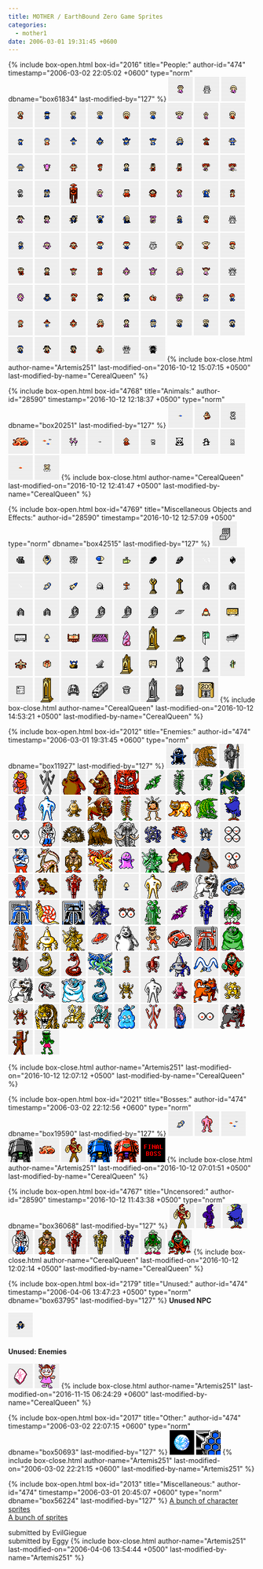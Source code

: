 ```yaml
---
title: MOTHER / EarthBound Zero Game Sprites
categories:
  - mother1
date: 2006-03-01 19:31:45 +0600
---
```

{% include box-open.html box-id="2016" title="People:" author-id="474" timestamp="2006-03-02 22:05:02 +0600" type="norm" dbname="box61834" last-modified-by="127" %}
<a href="ana.png" title="Ana"><img src="anaT.png" width="50" height="50" /></a>
<a href="ana(dead).png" title="Ana (Dead)"><img src="ana(dead)T.png" width="50" height="50" /></a>
<a href="anamom.png" title="Ana's Mom"><img src="anamomT.png" width="50" height="50" /></a>
<a href="baldman.png" title="Bald Man"><img src="baldmanT.png" width="50" height="50" /></a>
<a href="bbgang.png" title="BB Gang"><img src="bbgangT.png" width="50" height="50" /></a>
<a href="blonddude.png" title="Blond Dude"><img src="blonddudeT.png" width="50" height="50" /></a>
<a href="blondguy.png" title="Blond Guy"><img src="blondguyT.png" width="50" height="50" /></a>
<a href="blondlady.png" title="Blond Lady"><img src="blondladyT.png" width="50" height="50" /></a>
<a href="blondman.png" title="Blond Man"><img src="blondmanT.png" width="50" height="50" /></a>
<a href="blondpigtailgirl.png" title="Blond Pigtail Girl"><img src="blondpigtailgirlT.png" width="50" height="50" /></a>
<a href="blondponytailgirl.png" title="Blond Ponytail Girl"><img src="blondponytailgirlT.png" width="50" height="50" /></a>
<a href="blondwoman.png" title="Blond Woman"><img src="blondwomanT.png" width="50" height="50" /></a>
<a href="bluecapboy.png" title="Blue Cap Boy"><img src="bluecapboyT.png" width="50" height="50" /></a>
<a href="bluehairedchild.png" title="Blue Haired Child"><img src="bluehairedchildT.png" width="50" height="50" /></a>
<a href="bluehatmagicantboy.png" title="Blue Magicant Boy"><img src="bluehatmagicantboyT.png" width="50" height="50" /></a>
<a href="bluemagicantgirl.png" title="Blue Magicant Girl"><img src="bluemagicantgirlT.png" width="50" height="50" /></a>
<a href="bluemagicantman.png" title="Blue Magicant Man"><img src="bluemagicantmanT.png" width="50" height="50" /></a>
<a href="bluepigtailgirl.png" title="Blue Pigtail Girl"><img src="bluepigtailgirlT.png" width="50" height="50" /></a>
<a href="blueretainer.png" title="Blue Retainer"><img src="blueretainerT.png" width="50" height="50" /></a>
<a href="castleguard.png" title="Castle Guard"><img src="castleguardT.png" width="50" height="50" /></a>
<a href="cheeringbluecapboy.png" title="Cheering Blue Cap Boy"><img src="cheeringbluecapboyT.png" width="50" height="50" /></a>
<a href="cheeringbluechild.png" title="Cheering Blue Child"><img src="cheeringbluechildT.png" width="50" height="50" /></a>
<a href="cheeringpinkgirl.png" title="Cheering Pink Girl"><img src="cheeringpinkgirlT.png" width="50" height="50" /></a>
<a href="cheeringredcapboy.png" title="Cheering Red Cap Boy"><img src="cheeringredcapboyT.png" width="50" height="50" /></a>
<a href="cheeringredgirl.png" title="Cheering Red Girl"><img src="cheeringredgirlT.png" width="50" height="50" /></a>
<a href="coinvendor.png" title="Coin Vendor"><img src="coinvendorT.png" width="50" height="50" /></a>
<a href="coolguyeb0.png" title="Cool Guy (EB0 Ver.)"><img src="coolguyeb0T.png" width="50" height="50" /></a>
<a href="coolguym1.png" title="Cool Guy (Mother Ver.)"><img src="coolguym1T.png" width="50" height="50" /></a>
<a href="dirtymaneb0.png" title="Dirty Man (EB0 Ver.)"><img src="dirtymaneb0T.png" width="50" height="50" /></a>
<a href="dirtymanm1.png" title="Dirty Man (Mother Ver.)"><img src="dirtymanm1T.png" width="50" height="50" /></a>
<a href="disguisedstarman.png" title="Disguised Starman"><img src="disguisedstarmanT.png" width="50" height="50" /></a>
<a href="doctor.png" title="Doctor"><img src="doctorT.png" width="50" height="50" /></a>
<a href="eve.png" title="EVE"><img src="eveT.png" width="50" height="50" /></a>
<a href="fastfoodgirl.png" title="Fast Food Girl"><img src="fastfoodgirlT.png" width="50" height="50" /></a>
<a href="fatguy.png" title="Fat Guy"><img src="fatguyT.png" width="50" height="50" /></a>
<a href="fatwoman.png" title="Fat Woman"><img src="fatwomanT.png" width="50" height="50" /></a>
<a href="flyingman.png" title="Flying Man"><img src="flyingmanT.png" width="50" height="50" /></a>
<a href="forgottenman.png" title="Forgotten Man"><img src="forgottenmanT.png" width="50" height="50" /></a>
<a href="glasseslady.png" title="Glasses Lady"><img src="glassesladyT.png" width="50" height="50" /></a>
<a href="glasseswomaneb0.png" title="Glasses Woman (EB0 Ver.)"><img src="glasseswomaneb0T.png" width="50" height="50" /></a>
<a href="glasseswomanm1.png" title="Glasses Woman (Mother Ver.)"><img src="glasseswomanm1T.png" width="50" height="50" /></a>
<a href="guitarman.png" title="Guitar Man"><img src="guitarmanT.png" width="50" height="50" /></a>
<a href="healer.png" title="Healer"><img src="healerT.png" width="50" height="50" /></a>
<a href="helpfuloldman.png" title="Helpful Old Man"><img src="helpfuloldmanT.png" width="50" height="50" /></a>
<a href="hippie.png" title="Hippie"><img src="hippie_T.png" width="50" height="50" /></a>
<a href="janitor.png" title="Janitor"><img src="janitorT.png" width="50" height="50" /></a>
<a href="lloyd.png" title="Lloyd"><img src="lloydT.png" width="50" height="50" /></a>
<a href="lloyd(dead).png" title="Lloyd (Dead)"><img src="lloyd(dead)T.png" width="50" height="50" /></a>
<a href="mayor.png" title="Mayor"><img src="mayorT.png" width="50" height="50" /></a>
<a href="mimmie.png" title="Mimmie"><img src="mimmieT.png" width="50" height="50" /></a>
<a href="minnie.png" title="Minnie"><img src="minnieT.png" width="50" height="50" /></a>
<a href="ninteneb0.png" title="Ninten (EB0 Ver.)"><img src="ninteneb0T.png" width="50" height="50" /></a>
<a href="nintenm1.png" title="Ninten (Mother Ver.)"><img src="nintenm1T.png" width="50" height="50" /></a>
<a href="ninten(dead).png" title="Ninten (Dead)"><img src="ninten(dead)T.png" width="50" height="50" /></a>
<a href="nintensmomeb0.png" title="Ninten's Mom (EB0 Ver.)"><img src="nintensmomeb0T.png" width="50" height="50" /></a>
<a href="nintensmomm1.png" title="Ninten's Mom (Mother Ver.)"><img src="nintensmomm1T.png" width="50" height="50" /></a>
<a href="nurse.png" title="Nurse"><img src="nurseT.png" width="50" height="50" /></a>
<a href="oldlady.png" title="Old Lady"><img src="oldladyT.png" width="50" height="50" /></a>
<a href="pendantvendor.png" title="Pendant Vendor"><img src="pendantvendorT.png" width="50" height="50" /></a>
<a href="pigtailgirl.png" title="Pigtail Girl"><img src="pigtailgirlT.png" width="50" height="50" /></a>
<a href="pilot.png" title="Pilot"><img src="pilotT.png" width="50" height="50" /></a>
<a href="pinkmagicantgirl.png" title="Pink Magicant Girl"><img src="pinkmagicantgirlT.png" width="50" height="50" /></a>
<a href="pinkmagicantman.png" title="Pink Magicant Man"><img src="pinkmagicantmanT.png" width="50" height="50" /></a>
<a href="pinkretainer.png" title="Pink Retainer"><img src="pinkretainerT.png" width="50" height="50" /></a>
<a href="pippi.png" title="Pippi"><img src="pippiT.png" width="50" height="50" /></a>
<a href="pippi(dead).png" title="Pippi (Dead)"><img src="pippi(dead)T.png" width="50" height="50" /></a>
<a href="pippimom.png" title="Pippi's Mom"><img src="pippimomT.png" width="50" height="50" /></a>
<a href="policeofficer.png" title="Police Officer"><img src="policeofficerT.png" width="50" height="50" /></a>
<a href="ponytailgirl.png" title="Ponytail Girl"><img src="ponytailgirlT.png" width="50" height="50" /></a>
<a href="priesteb0.png" title="Priest (EB0 Ver.)"><img src="priesteb0T.png" width="50" height="50" /></a>
<a href="priestm1.png" title="Priest (Mother Ver.)"><img src="priestm1T.png" width="50" height="50" /></a>
<a href="psychicbaby.png" title="Psychic Baby"><img src="psychicbabyT.png" width="50" height="50" /></a>
<a href="queenmary.png" title="Queen Mary"><img src="queenmaryT.png" width="50" height="50" /></a>
<a href="redcapboy.png" title="Red Cap Boy"><img src="redcapboyT.png" width="50" height="50" /></a>
<a href="redcapguy.png" title="Red Cap Guy"><img src="redcapguyT.png" width="50" height="50" /></a>
<a href="redhairedchild.png" title="Red Haired Child"><img src="redhairedchildT.png" width="50" height="50" /></a>
<a href="redhatmagicantboy.png" title="Red Hat Magicant Boy"><img src="redhatmagicantboyT.png" width="50" height="50" /></a>
<a href="redmagicantgirl.png" title="Red Magicant Girl"><img src="redmagicantgirlT.png" width="50" height="50" /></a>
<a href="redretainer.png" title="Red Retainer"><img src="redretainerT.png" width="50" height="50" /></a>
<a href="Ring Vendor" title="Ana's Mom"><img src="ringvendorT.png" width="50" height="50" /></a>
<a href="scientist.png" title="Scientist"><img src="scientistT.png" width="50" height="50" /></a>
<a href="suitguyeb0.png" title="Suit Guy (EB0 Ver.)"><img src="suitguyeb0T.png" width="50" height="50" /></a>
<a href="suitguym1.png" title="Suit Guy (Mother Ver.)"><img src="suitguym1T.png" width="50" height="50" /></a>
<a href="suitmaneb0.png" title="Suit Man (EB0 Ver.)"><img src="suitmaneb0T.png" width="50" height="50" /></a>
<a href="suitmanm1.png" title="Suit Man (Mother Ver.)"><img src="suitmanm1T.png" width="50" height="50" /></a>
<a href="suitwomaneb0.png" title="Suit Woman (EB0 Ver.)"><img src="suitwomaneb0T.png" width="50" height="50" /></a>
<a href="suitwomanm1.png" title="Suit Woman (Mother Ver.)"><img src="suitwomanm1T.png" width="50" height="50" /></a>
<a href="teddy.png" title="Teddy"><img src="teddyT.png" width="50" height="50" /></a>
<a href="teddy(dead).png" title="Teddy (Dead)"><img src="teddy(dead)T.png" width="50" height="50" /></a>
<a href="teleportcrash.png" title="Teleport Crash"><img src="teleportcrashT.png" width="50" height="50" /></a>
{% include box-close.html author-name="Artemis251" last-modified-on="2016-10-12 15:07:15 +0500" last-modified-by-name="CerealQueen" %}

{% include box-open.html box-id="4768" title="Animals:" author-id="28590" timestamp="2016-10-12 12:18:37 +0500" type="norm" dbname="box20251" last-modified-by="127" %}
<a href="bluefish.png" title="Blue Fish"><img src="bluefishT.png" width="50" height="50" /></a>
<a href="canary.png" title="Canary"><img src="canaryT.png" width="50" height="50" /></a>
<a href="dog.png" title="Dog"><img src="dogT.png" width="50" height="50" /></a>
<a href="dragon.png" title="Dragon"><img src="dragonT_animal.png" width="50" height="50" /></a>
<a href="fish.png" title="Fish"><img src="fishT_animal.png" width="50" height="50" /></a>
<a href="flamingoes.png" title="Flamingos"><img src="flamingoesT.png" width="50" height="50" /></a>
<a href="greyfish.png" title="Grey Fish"><img src="greyfishT.png" width="50" height="50" /></a>
<a href="monkey.png" title="Monkey"><img src="monkeyT.png" width="50" height="50" /></a>
<a href="mouse.png" title="Mouse"><img src="mouseT.png" width="50" height="50" /></a>
<a href="panda.png" title="Panda"><img src="pandaT.png" width="50" height="50" /></a>
<a href="penguin.png" title="Penguin"><img src="penguinT.png" width="50" height="50" /></a>
<a href="rabbit.png" title="Rabbit"><img src="rabbitT.png" width="50" height="50" /></a>
<a href="redfish.png" title="Red Fish"><img src="redfishT.png" width="50" height="50" /></a>
<a href="swimmingcat.png" title="Swimming Cat"><img src="swimmingcatT.png" width="50" height="50" /></a>
{% include box-close.html author-name="CerealQueen" last-modified-on="2016-10-12 12:41:47 +0500" last-modified-by-name="CerealQueen" %}

{% include box-open.html box-id="4769" title="Miscellaneous Objects and Effects:" author-id="28590" timestamp="2016-10-12 12:57:09 +0500" type="norm" dbname="box42515" last-modified-by="127" %}
<a href="atm.png" title="ATM"><img src="atmT.png" width="50" height="50" /></a>
<a href="blackphone.png" title="Black Phone"><img src="blackphoneT.png" width="50" height="50" /></a>
<a href="boat.png" title="Boat"><img src="boatT.png" width="50" height="50" /></a>
<a href="bones.png" title="Bones"><img src="bonesT.png" width="50" height="50" /></a>
<a href="capsule.png" title="Capsule"><img src="capsuleT.png" width="50" height="50" /></a>
<a href="cashregister.png" title="Cash Register"><img src="cashregisterT.png" width="50" height="50" /></a>
<a href="coffineb0.png" title="Coffin (EB0 Ver.)"><img src="coffineb0T.png" width="50" height="50" /></a>
<a href="coffinm1.png" title="Coffin (Mother Ver.)"><img src="coffinm1T.png" width="50" height="50" /></a>
<a href="crackingglass.png" title="Cracking Glass"><img src="crackingglassT.png" width="50" height="50" /></a>
<a href="crystal.png" title="Crystal"><img src="crystalT.png" width="50" height="50" /></a>
<a href="crystalspark.png" title="Crystal Spark"><img src="crystalsparkT.png" width="50" height="50" /></a>
<a href="doll.png" title="Doll"><img src="dollT.png" width="50" height="50" /></a>
<a href="duncansfactoryrocket.png" title="Duncan's Factory Rocket"><img src="duncansfactoryrocketT.png" width="50" height="50" /></a>
<a href="flyingmangraveeb0.png" title="Flying Man Grave (EB0 Ver.)"><img src="flyingmangraveeb0T.png" width="50" height="50" /></a>
<a href="flyingmangravem1.png" title="Flying Man Grave (Mother Ver.)"><img src="flyingmangravem1T.png" width="50" height="50" /></a>
<a href="goldstatueeb0.png" title="Gold Statue (EB0 Ver.)"><img src="goldstatueeb0T.png" width="50" height="50" /></a>
<a href="goldstatuem1.png" title="Gold Statue (Mother Ver.)"><img src="goldstatuem1T.png" width="50" height="50" /></a>
<a href="grave1eb0.png" title="Grave 1 (EB0 Ver.)"><img src="grave1eb0T.png" width="50" height="50" /></a>
<a href="grave1m1.png" title="Grave 1 (Mother Ver.)"><img src="grave1m1T.png" width="50" height="50" /></a>
<a href="grave2eb0.png" title="Grave 2 (EB0 Ver.)"><img src="grave2eb0T.png" width="50" height="50" /></a>
<a href="grave2m1.png" title="Grave 2 (Mother Ver.)"><img src="grave2m1T.png" width="50" height="50" /></a>
<a href="grave3eb0.png" title="Grave 3 (EB0 Ver.)"><img src="grave3eb0T.png" width="50" height="50" /></a>
<a href="grave3m1.png" title="Grave 3 (Mother Ver.)"><img src="grave3m1T.png" width="50" height="50" /></a>
<a href="grave4eb0.png" title="Grave 4 (EB0 Ver.)"><img src="grave4eb0T.png" width="50" height="50" /></a>
<a href="grave4m1.png" title="Grave 4 (Mother Ver.)"><img src="grave4m1T.png" width="50" height="50" /></a>
<a href="grave5.png" title="Grave 5"><img src="grave5T.png" width="50" height="50" /></a>
<a href="islandrocket.png" title="Island Rocket"><img src="islandrocketT.png" width="50" height="50" /></a>
<a href="jacksignbrown.png" title="Jack Sign Brown"><img src="jacksignbrownT.png" width="50" height="50" /></a>
<a href="jacksigngrey.png" title="Jack Sign Grey"><img src="jacksigngreyT.png" width="50" height="50" /></a>
<a href="lamp.png" title="Lamp"><img src="lampT.png" width="50" height="50" /></a>
<a href="lift.png" title="Lift"><img src="liftT.png" width="50" height="50" /></a>
<a href="livehousesign.png" title="Live House Sign"><img src="livehousesignT.png" width="50" height="50" /></a>
<a href="magicanttail.png" title="Magicant Tail"><img src="magicanttailT.png" width="50" height="50" /></a>
<a href="monument.png" title="Monument"><img src="monumentT.png" width="50" height="50" /></a>
<a href="openmonument.png" title="Open Monument"><img src="openmonumentT.png" width="50" height="50" /></a>
<a href="payphone.png" title="Payphone"><img src="payphoneT.png" width="50" height="50" /></a>
<a href="piano.png" title="Piano"><img src="pianoT.png" width="50" height="50" /></a>
<a href="plane.png" title="Plane"><img src="planeT.png" width="50" height="50" /></a>
<a href="present.png" title="Present"><img src="presentT.png" width="50" height="50" /></a>
<a href="rocketinrock.png" title="Rocket in Rock"><img src="rocketinrockT.png" width="50" height="50" /></a>
<a href="rocketlauncher.png" title="Rocket Launcher"><img src="rocketlauncherT.png" width="50" height="50" /></a>
<a href="shortmonument.png" title="Short Monument"><img src="shortmonumentT.png" width="50" height="50" /></a>
<a href="sign.png" title="Sign"><img src="signT.png" width="50" height="50" /></a>
<a href="silverstatueeb0.png" title="Silver Statue (EB0 Ver.)"><img src="silverstatueeb0T.png" width="50" height="50" /></a>
<a href="silverstatuem1.png" title="Silver Statue (Mother Ver.)"><img src="silverstatuem1T.png" width="50" height="50" /></a>
<a href="singingcactus.png" title="Singing Cactus"><img src="singingcactusT.png" width="50" height="50" /></a>
<a href="singingmonkeysign.png" title="Singing Monkey Sign"><img src="singingmonkeysignT.png" width="50" height="50" /></a>
<a href="tallmonument.png" title="Tall Monument"><img src="tallmonumentT.png" width="50" height="50" /></a>
<a href="tank.png" title="Tank"><img src="tankT.png" width="50" height="50" /></a>
<a href="train.png" title="Train"><img src="trainT.png" width="50" height="50" /></a>
<a href="trashcan.png" title="Trash Can"><img src="trashcanT.png" width="50" height="50" /></a>
<a href="whitemonument.png" title="White Monument"><img src="whitemonumentT.png" width="50" height="50" /></a>
<a href="xxstone.png" title="XX Stone"><img src="xxstoneT.png" width="50" height="50" /></a>
<a href="zoogate.png" title="Zoo Gate"><img src="zoogateT.png" width="50" height="50" /></a>
{% include box-close.html author-name="CerealQueen" last-modified-on="2016-10-12 14:53:21 +0500" last-modified-by-name="CerealQueen" %}

{% include box-open.html box-id="2012" title="Enemies:" author-id="474" timestamp="2006-03-01 19:31:45 +0600" type="norm" dbname="box11927" last-modified-by="127" %}
<a href="alarmghost.gif" title="Alarm Ghost"><img src="alarmghostT.png" width="50" height="50" /></a>
<a href="alligator.gif" title="Alligator"><img src="alligatorT.png" width="50" height="50" /></a>
<a href="armor.gif" title="Armor"><img src="armorT.png" width="50" height="50" /></a>
<a href="baglady.gif" title="Bag Lady"><img src="bagladyT.png" width="50" height="50" /></a>
<a href="barbot.gif" title="Barbot"><img src="barbotT.png" width="50" height="50" /></a>
<a href="bear.gif" title="Bear"><img src="bearT.png" width="50" height="50" /></a>
<a href="bigfoot.gif" title="Bigfoot"><img src="bigfootT.png" width="50" height="50" /></a>
<a href="bigwoodoh.gif" title="Big Woodoh"><img src="bigwoodohT.png" width="50" height="50" /></a>
<a href="bionicbat.gif" title="Bionic Bat"><img src="bionicbatT.png" width="50" height="50" /></a>
<a href="bioniccenti.gif" title="Bionic Centipede"><img src="bioniccentiT.png" width="50" height="50" /></a>
<a href="bionicscorp.gif" title="Bionic Scorpion"><img src="bionicscorpT.png" width="50" height="50" /></a>
<a href="bison.gif" title="Bison"><img src="bisonT.png" width="50" height="50" /></a>
<a href="bbgang.gif" title="Blabla Gang Member"><img src="blablagangmemberT.png" width="50" height="50" /></a>
<a href="bluestarman.gif" title="Blue Starman"><img src="bluestarmanT.png" width="50" height="50" /></a>
<a href="bomber.gif" title="Bomber"><img src="bomberT.png" width="50" height="50" /></a>
<a href="buffalo.gif" title="Buffalo"><img src="buffaloT.png" width="50" height="50" /></a>
<a href="centipede.gif" title="Centipede"><img src="centipedeT.png" width="50" height="50" /></a>
<a href="cerebrum.gif" title="Cerebrum"><img src="cerebrumT.png" width="50" height="50" /></a>
<a href="cougar.gif" title="Cougar"><img src="cougarT.png" width="50" height="50" /></a>
<a href="crocodile.gif" title="Crocodile"><img src="crocodileT.png" width="50" height="50" /></a>
<a href="crow.gif" title="Crow"><img src="crowT.png" width="50" height="50" /></a>
<a href="dadseyes.gif" title="Dad's Eyes"><img src="dadseyesT.png" width="50" height="50" /></a>
<a href="drdistorto.gif" title="Dr. Distorto"><img src="drdistortoT.png" width="50" height="50" /></a>
<a href="dustball.gif" title="Dust Ball"><img src="dustballT.png" width="50" height="50" /></a>
<a href="eagle.gif" title="Eagle"><img src="eagleT.png" width="50" height="50" /></a>
<a href="elephant.gif" title="Elephant"><img src="elephantT.png" width="50" height="50" /></a>
<a href="energyrobot.gif" title="Energy Robot"><img src="energyrobotT.png" width="50" height="50" /></a>
<a href="fireball.gif" title="Fireball"><img src="fireballT.png" width="50" height="50" /></a>
<a href="fly.gif" title="Fly"><img src="flyT.png" width="50" height="50" /></a>
<a href="foureyes.gif" title="Foureyes"><img src="foureyesT.png" width="50" height="50" /></a>
<a href="fugitive.gif" title="Fugitive"><img src="fugitiveT.png" width="50" height="50" /></a>
<a href="gabilan.gif" title="Gabilan"><img src="gabilanT.png" width="50" height="50" /></a>
<a href="gangzombie.gif" title="Gang Zombie"><img src="gangzombieT.png" width="50" height="50" /></a>
<a href="gargoyle.gif" title="Gargoyle"><img src="gargoyleT.png" width="50" height="50" /></a>
<a href="ghost.gif" title="Ghost"><img src="ghostT.png" width="50" height="50" /></a>
<a href="gigaborg.gif" title="Giga Borg"><img src="gigaborgT.png" width="50" height="50" /></a>
<a href="gorilla.gif" title="Gorilla"><img src="gorillaT.png" width="50" height="50" /></a>
<a href="grizzlybear.gif" title="Grizzly Bear"><img src="grizzlybearT.png" width="50" height="50" /></a>
<a href="groucho.gif" title="Groucho"><img src="grouchoT.png" width="50" height="50" /></a>
<a href="hippie.gif" title="Hippie"><img src="HippieT.png" width="50" height="50" /></a>
<a href="hyena.gif" title="Hyena"><img src="hyenaT.png" width="50" height="50" /></a>
<a href="juana.gif" title="Juana"><img src="juanaT.png" width="50" height="50" /></a>
<a href="kelly.gif" title="Kelly"><img src="kellyT.png" width="50" height="50" /></a>
<a href="lamp.gif" title="Lamp"><img src="lampT.png" width="50" height="50" /></a>
<a href="laststarman.gif" title="Last Starman"><img src="laststarmanT.png" width="50" height="50" /></a>
<a href="lilsaucer.gif" title="Lil' Saucer"><img src="lilsaucerT.png" width="50" height="50" /></a>
<a href="lonewolf.gif" title="Lone Wolf"><img src="lonewolfT.png" width="50" height="50" /></a>
<a href="madcar.gif" title="Mad Car"><img src="madcarT.png" width="50" height="50" /></a>
<a href="madtruck.gif" title="Mad Truck"><img src="madtruckT.png" width="50" height="50" /></a>
<a href="magicsnail.gif" title="Magic Snail"><img src="magicsnailT.png" width="50" height="50" /></a>
<a href="maniactruck.gif" title="Maniac Truck"><img src="maniactruckT.png" width="50" height="50" /></a>
<a href="megaborg.gif" title="Mega Borg"><img src="megaborgT.png" width="50" height="50" /></a>
<a href="momseyes.gif" title="Mom's Eyes"><img src="momseyesT.png" width="50" height="50" /></a>
<a href="mook.gif" title="Mook"><img src="mookT.png" width="50" height="50" /></a>
<a href="mrbat.gif" title="Mr. Bat"><img src="mrbatT.png" width="50" height="50" /></a>
<a href="nancy.gif" title="Nancy"><img src="nancyT.png" width="50" height="50" /></a>
<a href="nastyzombie.gif" title="Nasty Zombie"><img src="nastyzombieT.png" width="50" height="50" /></a>
<a href="ohmook.gif" title="Oh-Mook"><img src="ohmookT.png" width="50" height="50" /></a>
<a href="oldrobot.gif" title="Old Robot"><img src="oldrobotT.png" width="50" height="50" /></a>
<a href="omegaborg.gif" title="Omega Borg"><img src="omegaborgT.png" width="50" height="50" /></a>
<a href="omegasaucer.gif" title="Omega Saucer"><img src="omegasaucerT.png" width="50" height="50" /></a>
<a href="polarbear.gif" title="Polar Bear"><img src="polarbearT.png" width="50" height="50" /></a>
<a href="pseudozombi.gif" title="Pseudo Zombie"><img src="pseudozombieT.png" width="50" height="50" /></a>
<a href="psychocar.gif" title="Psycho Car"><img src="psychocarT.png" width="50" height="50" /></a>
<a href="psychotruck.gif" title="Psycho Truck"><img src="psychotruckT.png" width="50" height="50" /></a>
<a href="raebyddet.gif" title="Raeb Yddet"><img src="raebyddetT.png" width="50" height="50" /></a>
<a href="rat.gif" title="Rat"><img src="ratT.png" width="50" height="50" /></a>
<a href="rattlesnake.gif" title="Rattlesnake"><img src="rattlesnakeT.png" width="50" height="50" /></a>
<a href="redsnake.gif" title="Red Snake"><img src="redsnakeT.png" width="50" height="50" /></a>
<a href="rockoyle.gif" title="Rockoyle"><img src="rockoyleT.png" width="50" height="50" /></a>
<a href="rope.gif" title="Rope"><img src="ropeT.png" width="50" height="50" /></a>
<a href="scorpion.gif" title="Scorpion"><img src="scorpionT.png" width="50" height="50" /></a>
<a href="scrapper.gif" title="Scrapper"><img src="scrapperT.png" width="50" height="50" /></a>
<a href="seagull.gif" title="Seagull"><img src="seagullT.png" width="50" height="50" /></a>
<a href="shroudley.gif" title="Shroudley"><img src="shroudleyT.png" width="50" height="50" /></a>
<a href="silverwolf.gif" title="Silver Wolf"><img src="silverwolfT.png" width="50" height="50" /></a>
<a href="skunk.gif" title="Skunk"><img src="skunkT.png" width="50" height="50" /></a>
<a href="skyyddet.gif" title="Sky Yddet"><img src="skyyddetT.png" width="50" height="50" /></a>
<a href="snake.gif" title="Snake"><img src="snakeT.png" width="50" height="50" /></a>
<a href="spider.gif" title="Spider"><img src="spiderT.png" width="50" height="50" /></a>
<a href="starman.gif" title="Starman"><img src="starmanT.png" width="50" height="50" /></a>
<a href="starminer.gif" title="Star Miner"><img src="starminerT.png" width="50" height="50" /></a>
<a href="straydog.gif" title="Stray Dog"><img src="straydogT.png" width="50" height="50" /></a>
<a href="superenergy.gif" title="Super Energy"><img src="superenergyT.png" width="50" height="50" /></a>
<a href="tarantula.gif" title="Tarantula"><img src="tarantulaT.png" width="50" height="50" /></a>
<a href="tiger.gif" title="Tiger"><img src="tigerT.png" width="50" height="50" /></a>
<a href="titanees.gif" title="Titanees"><img src="titaneesT.png" width="50" height="50" /></a>
<a href="titanian.gif" title="Titanian"><img src="titanianT.png" width="50" height="50" /></a>
<a href="ullrich.gif" title="Ullrich"><img src="ullrichT.png" width="50" height="50" /></a>
<a href="ultrabarbot.gif" title="Ultra Barbot"><img src="ultrabarbotT.png" width="50" height="50" /></a>
<a href="wally.gif" title="Wally"><img src="wallyT.png" width="50" height="50" /></a>
<a href="watcher.gif" title="Watcher"><img src="watcherT.png" width="50" height="50" /></a>
<a href="wolf.gif" title="Wolf"><img src="wolfT.png" width="50" height="50" /></a>
<a href="woodoh.gif" title="Woodoh"><img src="woodohT.png" width="50" height="50" /></a>
<a href="zombie.gif" title="Zombie"><img src="zombieT.png" width="50" height="50" /></a>

{% include box-close.html author-name="Artemis251" last-modified-on="2016-10-12 12:07:12 +0500" last-modified-by-name="CerealQueen" %}

{% include box-open.html box-id="2021" title="Bosses:" author-id="474" timestamp="2006-03-02 22:12:56 +0600" type="norm" dbname="box19590" last-modified-by="127" %}
<a href="doll.gif" title="Doll"><img src="dollT.png" width="50" height="50" /></a>
<a href="starmanjr.gif" title="Starman Jr."><img src="starmanjrT.png" width="50" height="50" /></a>
<a href="fish.gif" title="Fish"><img src="fishT.png" width="50" height="50" /></a>
<a href="r7307.gif" title="R7307"><img src="r7037T.png" width="50" height="50" /></a>
<a href="dragon.gif" title="Dragon"><img src="dragonT.png" width="50" height="50" /></a>
<a href="bbboss.gif" title="Blabla Gang Boss"><img src="bbbossT.png" width="50" height="50" /></a>
<a href="r7308.gif" title="R7308"><img src="r7038T.png" width="50" height="50" /></a>
<a href="r7308xx.gif" title="R7308xx"><img src="r7038xxT.png" width="50" height="50" /></a>
<a href="giegue.gif" title="Giegue"><img src="Gieguet.png" width="50" height="50" /></a>
{% include box-close.html author-name="Artemis251" last-modified-on="2016-10-12 07:01:51 +0500" last-modified-by-name="CerealQueen" %}

{% include box-open.html box-id="4767" title="Uncensored:" author-id="28590" timestamp="2016-10-12 11:43:38 +0500" type="norm" dbname="box36068" last-modified-by="127" %}
<a href="bbboss_uncensored.png" title="BB Boss (Uncensored)"><img src="bbbossT_uncensored.png" width="50" height="50" /></a>
<a href="bbgangmember_uncensored.png" title="BB Gang Member (Uncensored)"><img src="bbgangmemberT_uncensored.png" width="50" height="50" /></a>
<a href="crow_uncensored.png" title="Crow (Uncensored)"><img src="crowT_uncensored.png" width="50" height="50" /></a>
<a href="drdistorto_uncensored.png" title="Dr. Distorto (Uncensored)"><img src="drdistortoT_uncensored.png" width="50" height="50" /></a>
<a href="gangzombie_uncensored.png" title="Gang Zombie (Uncensored)"><img src="gangzombieT_uncensored.png" width="50" height="50" /></a>
<a href="juana_uncensored.png" title="Juana (Uncensored)"><img src="juanaT_uncensored.png" width="50" height="50" /></a>
<a href="kelly_uncensored.png" title="Kelly (Uncensored)"><img src="kellyT_uncensored.png" width="50" height="50" /></a>
<a href="nancy_uncensored.png" title="Nancy (Uncensored)"><img src="nancyT_uncensored.png" width="50" height="50" /></a>
<a href="nastyzombie_uncensored.png" title="Nasty Zombie (Uncensored)"><img src="nastyzombieT_uncensored.png" width="50" height="50" /></a>
<a href="shroudley_uncensored.png" title="Shroudly (Uncensored)"><img src="shroudlyT_uncensored.png" width="50" height="50" /></a>
{% include box-close.html author-name="CerealQueen" last-modified-on="2016-10-12 12:02:14 +0500" last-modified-by-name="CerealQueen" %}

{% include box-open.html box-id="2179" title="Unused:" author-id="474" timestamp="2006-04-06 13:47:23 +0500" type="norm" dbname="box63795" last-modified-by="127" %}
<b>Unused NPC</b><br/><br/>
<a href="unusedguitarman.png" title="Unused Guitar Man"><img src="unusedguitarmanT.png" width="50" height="50" /></a>
<br/><br/>
<b>Unused: Enemies</b><br/><br/>
<a href="pillow251.png" title="Pillow?"><img src="Unused_PillowT.png" width="50" height="50" /></a>
<a href="pippi251.png" title="Pippi?"><img src="Unused_pippiT.png" width="50" height="50" /></a>
{% include box-close.html author-name="Artemis251" last-modified-on="2016-11-15 06:24:29 +0600" last-modified-by-name="CerealQueen" %}

{% include box-open.html box-id="2017" title="Other:" author-id="474" timestamp="2006-03-02 22:07:15 +0600" type="norm" dbname="box50693" last-modified-by="127" %}
<a href="earthspin.gif" title="Earth Spinning (Mother Logo)"><img src="earthspint.png" width="50" height="50" /></a>
<a href="GiegueShip.png" title="Giegue's Ship"><img src="GiegueShipt.png" width="50" height="50" /></a>
{% include box-close.html author-name="Artemis251" last-modified-on="2006-03-02 22:21:15 +0600" last-modified-by-name="Artemis251" %}

{% include box-open.html box-id="2013" title="Miscellaneous:" author-id="474" timestamp="2006-03-01 20:45:07 +0600" type="norm" dbname="box56224" last-modified-by="127" %}
<table1 />
<a href="http://starmen.net/mother1/images/game/eb0sprites.zip">A bunch of character sprites</a><br />
<a href="http://starmen.net/mother1/images/game/m1sprite.zip">A bunch of sprites</a>

<table2 />
submitted by EvilGiegue<br />
submitted by Eggy

<table3 />
{% include box-close.html author-name="Artemis251" last-modified-on="2006-04-06 13:54:44 +0500" last-modified-by-name="Artemis251" %}
